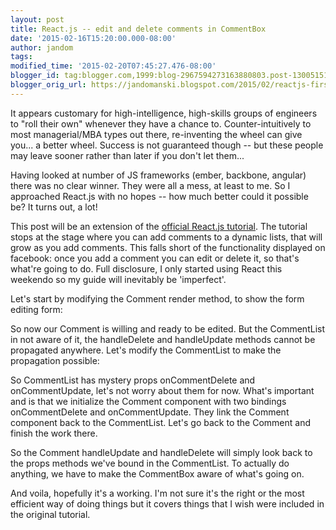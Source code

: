 ```yaml
---
layout: post
title: React.js -- edit and delete comments in CommentBox
date: '2015-02-16T15:20:00.000-08:00'
author: jandom
tags: 
modified_time: '2015-02-20T07:45:27.476-08:00'
blogger_id: tag:blogger.com,1999:blog-2967594273163880803.post-130051517674389643
blogger_orig_url: https://jandomanski.blogspot.com/2015/02/reactjs-first-steps-extending-comment.html
---
```


It appears customary for high-intelligence, high-skills groups of engineers to "roll their own" whenever they have a chance to. Counter-intuitively to most managerial/MBA types out there, re-inventing the wheel can give you... a better wheel. Success is not guaranteed though -- but these people may leave sooner rather than later if you don't let them...

Having looked at number of JS frameworks (ember, backbone, angular) there was no clear winner. They were all a mess, at least to me. So I approached React.js with no hopes -- how much better could it possible be? It turns out, a lot!

This post will be an extension of the [official React.js tutorial](http://facebook.github.io/react/docs/tutorial.html). The tutorial stops at the stage where you can add comments to a dynamic lists, that will grow as you add comments. This falls short of the functionality displayed on facebook: once you add a comment you can edit or delete it, so that's what're going to do. Full disclosure, I only started using React this weekendo so my guide will inevitably be 'imperfect'.

Let's start by modifying the Comment render method, to show the form editing form:

So now our Comment is willing and ready to be edited. But the CommentList in not aware of it, the handleDelete and handleUpdate methods cannot be propagated anywhere. Let's modify the CommentList to make the propagation possible:

So CommentList has mystery props onCommentDelete and onCommentUpdate, let's not worry about them for now. What's important and is that we initialize the Comment component with two bindings onCommentDelete and onCommentUpdate. They link the Comment component back to the CommentList. Let's go back to the Comment and finish the work there.

So the Comment handleUpdate and handleDelete will simply look back to the props methods we've bound in the CommentList. To actually do anything, we have to make the CommentBox aware of what's going on.

And voila, hopefully it's a working. I'm not sure it's the right or the most efficient way of doing things but it covers things that I wish were included in the original tutorial.